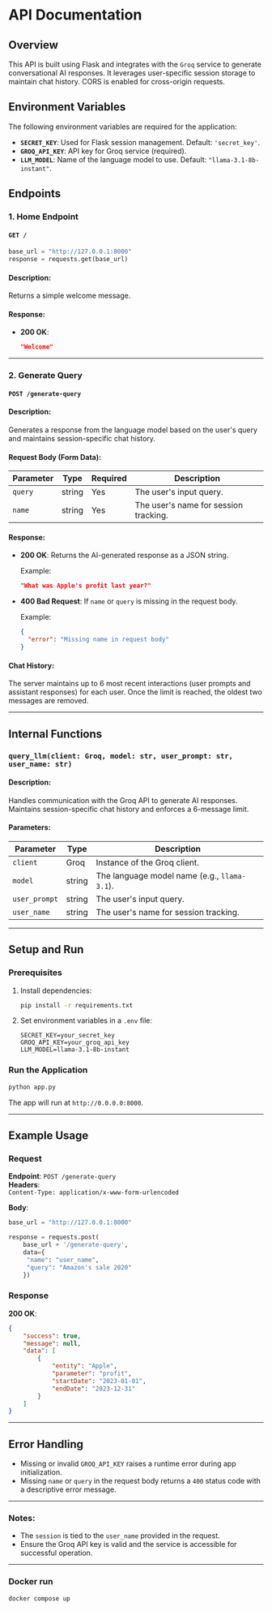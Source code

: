 # API Documentation

## Overview

This API is built using Flask and integrates with the `Groq` service to generate conversational AI responses. It leverages user-specific session storage to maintain chat history. CORS is enabled for cross-origin requests. 

## Environment Variables

The following environment variables are required for the application:

- **`SECRET_KEY`**: Used for Flask session management. Default: `'secret_key'`.
- **`GROQ_API_KEY`**: API key for Groq service (required).
- **`LLM_MODEL`**: Name of the language model to use. Default: `"llama-3.1-8b-instant"`.

## Endpoints

### 1. **Home Endpoint**

#### **`GET /`**

```python
base_url = "http://127.0.0.1:8000"
response = requests.get(base_url)
```

#### Description:
Returns a simple welcome message.

#### Response:
- **200 OK**:
  ```json
  "Welcome"
  ```

---

### 2. **Generate Query**

#### **`POST /generate-query`**

#### Description:
Generates a response from the language model based on the user's query and maintains session-specific chat history.

#### Request Body (Form Data):
| Parameter   | Type   | Required | Description                     |
|-------------|--------|----------|---------------------------------|
| `query`     | string | Yes      | The user's input query.         |
| `name`      | string | Yes      | The user's name for session tracking. |

#### Response:
- **200 OK**:
  Returns the AI-generated response as a JSON string.

  Example:
  ```json
  "What was Apple's profit last year?"
  ```

- **400 Bad Request**:
  If `name` or `query` is missing in the request body.

  Example:
  ```json
  {
    "error": "Missing name in request body"
  }
  ```

#### Chat History:
The server maintains up to 6 most recent interactions (user prompts and assistant responses) for each user. Once the limit is reached, the oldest two messages are removed.

---

## Internal Functions

### `query_llm(client: Groq, model: str, user_prompt: str, user_name: str)`

#### Description:
Handles communication with the Groq API to generate AI responses. Maintains session-specific chat history and enforces a 6-message limit.

#### Parameters:
| Parameter     | Type   | Description                                 |
|---------------|--------|---------------------------------------------|
| `client`      | Groq   | Instance of the Groq client.                |
| `model`       | string | The language model name (e.g., `llama-3.1`).|
| `user_prompt` | string | The user's input query.                     |
| `user_name`   | string | The user's name for session tracking.       |

---

## Setup and Run

### Prerequisites
1. Install dependencies:
   ```bash
   pip install -r requirements.txt
   ```
2. Set environment variables in a `.env` file:
   ```env
   SECRET_KEY=your_secret_key
   GROQ_API_KEY=your_groq_api_key
   LLM_MODEL=llama-3.1-8b-instant
   ```

### Run the Application
```bash
python app.py
```

The app will run at `http://0.0.0.0:8000`.

---

## Example Usage

### Request
**Endpoint**: `POST /generate-query`  
**Headers**:  
`Content-Type: application/x-www-form-urlencoded`  

**Body**:
```python
base_url = "http://127.0.0.1:8000"

response = requests.post(
    base_url + '/generate-query',
    data={
     "name": "user_name",
     "query": "Amazon's sale 2020"
    })
```

### Response
**200 OK**:
```json
{
    "success": true,
    "message": null,
    "data": [
        {
            "entity": "Apple",
            "parameter": "profit",
            "startDate": "2023-01-01",
            "endDate": "2023-12-31"
        }
    ]
}
```

---

## Error Handling

- Missing or invalid `GROQ_API_KEY` raises a runtime error during app initialization.
- Missing `name` or `query` in the request body returns a `400` status code with a descriptive error message.

--- 

### Notes:
- The `session` is tied to the `user_name` provided in the request.
- Ensure the Groq API key is valid and the service is accessible for successful operation.

---

### Docker run

```bash
docker compose up
```
